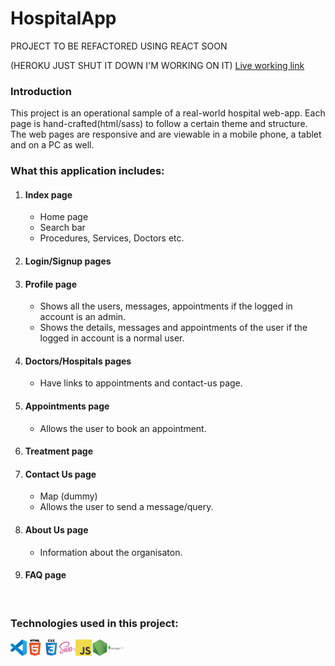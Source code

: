 # HospitalApp
PROJECT TO BE REFACTORED USING REACT SOON
<br/>

(HEROKU JUST SHUT IT DOWN I'M WORKING ON IT)
[Live working link](https://fathomless-reef-31223.herokuapp.com/)
<br/>

### Introduction
This project is an operational sample of a real-world hospital web-app. Each page is hand-crafted(html/sass) to follow a certain theme and structure. The web pages are responsive and are viewable in a mobile phone, a tablet and on a PC as well.
<br/>

### What this application includes:

1. #### Index page
   - Home page
   - Search bar
   - Procedures, Services, Doctors etc.
2. #### Login/Signup pages
3. #### Profile page
   - Shows all the users, messages, appointments if the logged in account is an admin.
   - Shows the details, messages and appointments of the user if the logged in account is a normal user.
4. #### Doctors/Hospitals pages
   - Have links to appointments and contact-us page. 
5. #### Appointments page
   - Allows the user to book an appointment.
6. #### Treatment page
7. #### Contact Us page
   - Map (dummy)
   - Allows the user to send a message/query.
8. #### About Us page
   - Information about the organisaton.
9. #### FAQ page

<br/>

### Technologies used in this project:

<img align="left" alt="Visual Studio Code" width="26px" src="https://raw.githubusercontent.com/github/explore/80688e429a7d4ef2fca1e82350fe8e3517d3494d/topics/visual-studio-code/visual-studio-code.png" />
<img align="left" alt="HTML5" width="26px" src="https://raw.githubusercontent.com/github/explore/80688e429a7d4ef2fca1e82350fe8e3517d3494d/topics/html/html.png" />
<img align="left" alt="CSS3" width="26px" src="https://raw.githubusercontent.com/github/explore/80688e429a7d4ef2fca1e82350fe8e3517d3494d/topics/css/css.png" />
<img align="left" alt="Sass" width="26px" src="https://raw.githubusercontent.com/github/explore/80688e429a7d4ef2fca1e82350fe8e3517d3494d/topics/sass/sass.png" />
<img align="left" alt="JavaScript" width="26px" src="https://raw.githubusercontent.com/github/explore/80688e429a7d4ef2fca1e82350fe8e3517d3494d/topics/javascript/javascript.png" />
<img align="left" alt="Node.js" width="26px" src="https://raw.githubusercontent.com/github/explore/80688e429a7d4ef2fca1e82350fe8e3517d3494d/topics/nodejs/nodejs.png" />
<img align="left" alt="MongoDB" width="26px" src="https://raw.githubusercontent.com/github/explore/80688e429a7d4ef2fca1e82350fe8e3517d3494d/topics/mongodb/mongodb.png" />


